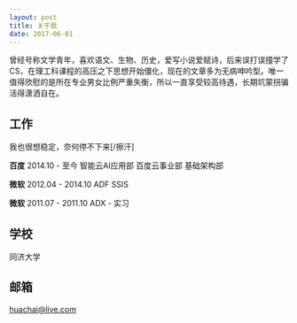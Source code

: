```yaml
---
layout: post
title: 关于我
date: 2017-06-01
---
```


曾经号称文学青年，喜欢语文、生物、历史，爱写小说爱赋诗，后来误打误撞学了CS，在理工科课程的高压之下思想开始僵化，现在的文章多为无病呻吟型。唯一值得欣慰的是所在专业男女比例严重失衡，所以一直享受较高待遇，长期坑蒙拐骗活得潇洒自在。

## 工作

我也很想稳定，奈何停不下来[/擦汗]

**百度** 2014.10 - 至今
智能云AI应用部
百度云事业部
基础架构部

**微软** 2012.04 - 2014.10
ADF
SSIS

**微软** 2011.07 - 2011.10
ADX - 实习

## 学校
同济大学

## 邮箱
huachai@live.com